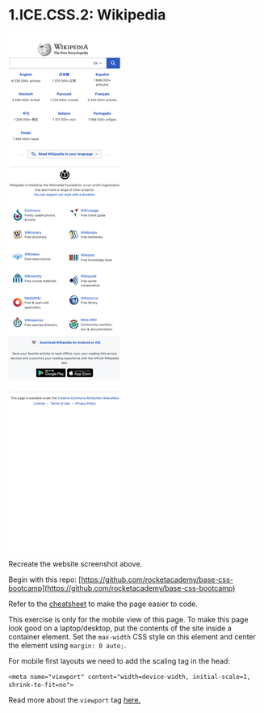 # 1.ICE.CSS.2: Wikipedia

![](../../.gitbook/assets/wiki.png)

Recreate the website screenshot above.

Begin with this repo: [https://github.com/rocketacademy/base-css-bootcamp](https://github.com/rocketacademy/base-css-bootcamp)

Refer to the [cheatsheet](../css-1-basic-css.md#exercise-tips-cheatsheet) to make the page easier to code.

This exercise is only for the mobile view of this page. To make this page look good on a laptop/desktop, put the contents of the site inside a container element. Set the `max-width` CSS style on this element and center the element using `margin: 0 auto;`.

For mobile first layouts we need to add the scaling tag in the head:

```markup
<meta name="viewport" content="width=device-width, initial-scale=1, shrink-to-fit=no">
```

Read more about the `viewport` tag [here.](https://developer.mozilla.org/en-US/docs/Web/HTML/Viewport_meta_tag)

